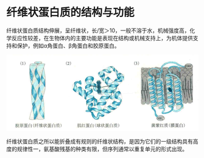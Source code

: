 # 纤维状蛋白质的结构与功能

纤维状蛋白质结构伸展，呈纤维状，长/宽＞10，一般不溶于水，机械强度高，化学反应性较差，在生物体内的主要功能是表现在结构或机械支持上，为机体提供支持和保护，例如α角蛋白、β角蛋白和胶原蛋白。

![](0.1.png)

纤维状蛋白质之所以能折叠成有规则的纤维状结构，是因为它们的一级结构具有高度的规律性一，氨基酸残基的种类有限，但序列通常以重复单元的形式出现。